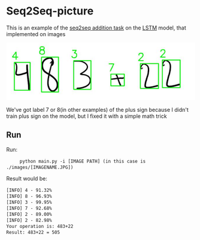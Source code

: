 # Seq2Seq-picture


This is an example of the [seq2seq addition task](https://github.com/manishemirani/Seq2Seq_addition) on the [LSTM](https://manishemirani.github.io/Long-Short-Term-Memory/) model, that implemented on images

![alt text](https://raw.githubusercontent.com/manishemirani/Seq2Seq-picture/main/images/output.JPG)

We've got label 7 or 8(in other examples) of the plus sign because I didn't train plus sign on the model, but I fixed it with a simple math trick

## Run

Run:
          
         python main.py -i [IMAGE PATH] (in this case is ./images/[IMAGENAME.JPG])

Result would be:

    [INFO] 4 - 91.32%
    [INFO] 8 - 96.93%
    [INFO] 3 - 99.95%
    [INFO] 7 - 92.68%
    [INFO] 2 - 89.00%
    [INFO] 2 - 82.98%
    Your operation is: 483+22
    Result: 483+22 = 505
